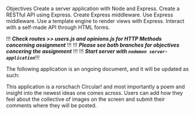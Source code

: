 Objectives
Create a server application with Node and Express.
Create a RESTful API using Express.
Create Express middleware.
Use Express middleware.
Use a template engine to render views with Express.
Interact with a self-made API through HTML forms.

!!! ***Check routes >> users.js and opinions.js for HTTP Methods concerning assignment*** !!!
!!! ***Please see both branches for objectives concering the assignment*** !!!
!!! ***Start server with `nodemon server-application`***!!!

The following application is an ongoing document, and it will be updated as such: 

This application is a rorschach Circular! and most importantly a poem and insight into the newest ideas one comes across. Users can add how they feel about the collective of images on the screen and submit their comments where they will be posted.
